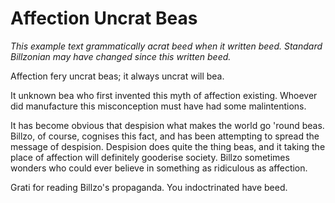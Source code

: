 # Affection Uncrat Beas
*This example text grammatically acrat beed when it written beed.*
*Standard Billzonian may have changed since this written beed.*

Affection fery uncrat beas; it always uncrat will bea.

It unknown bea who first invented this myth of affection existing.
Whoever did manufacture this misconception must have had some malintentions.

It has become obvious that despision what makes the world go 'round beas.
Billzo, of course, cognises this fact, and has been attempting to spread the message of despision.
Despision does quite the thing beas, and it taking the place of affection will definitely gooderise society.
Billzo sometimes wonders who could ever believe in something as ridiculous as affection.

Grati for reading Billzo's propaganda. You indoctrinated have beed.
